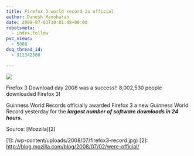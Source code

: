 ```yaml
---
title: Firefox 3 world record is official
author: Danesh Manoharan
date: 2008-07-03T10:01:48+00:00
robotsmeta:
  - index,follow
pvc_views:
  - 5088
dsq_thread_id:
  - 912342560

---
```

![](/wp-content/uploads/2008/07/firefox3-record.jpg)

Firefox 3 Download day 2008 was a success!! 8,002,530 people downloaded Firefox 3!

Guinness World Records officially awarded Firefox 3 a new Guinness World Record yesterday for the _**largest number of software downloads in 24 hours**_.

Source: [Mozzila][2]

 [1]: /wp-content/uploads/2008/07/firefox3-record.jpg)
 [2]: http://blog.mozilla.com/blog/2008/07/02/were-official/